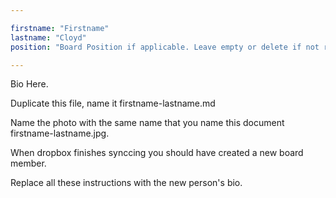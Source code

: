 ```yaml
---

firstname: "Firstname"
lastname: "Cloyd"
position: "Board Position if applicable. Leave empty or delete if not required"

---
```



Bio Here.

Duplicate this file, name it firstname-lastname.md

Name the photo with the same name that you name this document firstname-lastname.jpg.

When dropbox finishes synccing you should have created a new board member.

Replace all these instructions with the new person's bio.
